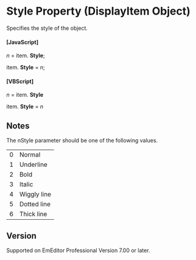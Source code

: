# Style Property (DisplayItem Object)

Specifies the style of the object.

#### \[JavaScript\]

_n_ = item. **Style**;

item. **Style** = _n_;

#### \[VBScript\]

_n_ = item. **Style**

item. **Style** = _n_

## Notes

The nStyle parameter should be one of the following values.

|     |     |
| --- | --- |
| 0 | Normal |
| 1 | Underline |
| 2 | Bold |
| 3 | Italic |
| 4 | Wiggly line |
| 5 | Dotted line |
| 6 | Thick line |

## Version

Supported on EmEditor Professional Version 7.00 or later.

